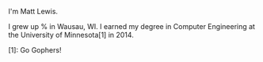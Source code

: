 I'm Matt Lewis.

I grew up % in Wausau, WI. I earned my degree in Computer Engineering at the University of Minnesota[1] in 2014.

[1]: Go Gophers!
